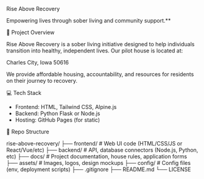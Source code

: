 Rise Above Recovery

Empowering lives through sober living and community support.**

🏡 Project Overview

Rise Above Recovery is a sober living initiative designed to help individuals transition into healthy, independent lives. Our pilot house is located at:

Charles City, Iowa 50616

We provide affordable housing, accountability, and resources for residents on their journey to recovery.

💻 Tech Stack

- Frontend: HTML, Tailwind CSS, Alpine.js
- Backend: Python Flask or Node.js
- Hosting: GitHub Pages (for static)

📁 Repo Structure

rise-above-recovery/
├── frontend/             # Web UI code (HTML/CSS/JS or React/Vue/etc)
├── backend/              # API, database connectors (Node.js, Python, etc)
├── docs/                 # Project documentation, house rules, application forms
├── assets/               # Images, logos, design mockups
├── config/               # Config files (env, deployment scripts)
├── .gitignore
├── README.md
└── LICENSE
